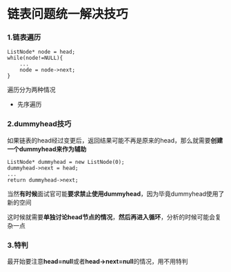 # 链表问题统一解决技巧

### 1.链表遍历

```text
ListNode* node = head;
while(node!=NULL){
    ...
    node = node->next;
}
```

遍历分为两种情况

* 先序遍历

### 2.dummyhead技巧

如果链表的head经过变更后，返回结果可能不再是原来的head，那么就需要**创建一个dummyhead来作为辅助**

```text
ListNode* dummyhead = new ListNode(0);
dummyhead->next = head;
...
return dummyhead->next;
```

当然**有时候**面试官可能**要求禁止使用dummyhead**，因为毕竟dummyhead使用了新的空间

这时候就需要**单独讨论head节点的情况**，**然后再进入循环**，分析的时候可能会复杂一点

### 3.特判

最开始要注意**head=null**或者**head-&gt;next=null**的情况，用不用特判  


